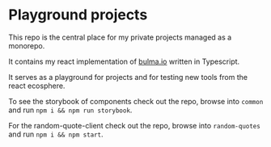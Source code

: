 # Playground projects
This repo is the central place for my private projects managed as a monorepo.

It contains my react implementation of [bulma.io](bulma.io) written in Typescript.

It serves as a playground for projects and for testing new tools from the react ecosphere.

To see the storybook of components check out the repo, browse into `common` and run `npm i && npm run storybook`.

For the random-quote-client check out the repo, browse into `random-quotes` and run `npm i && npm start`.
